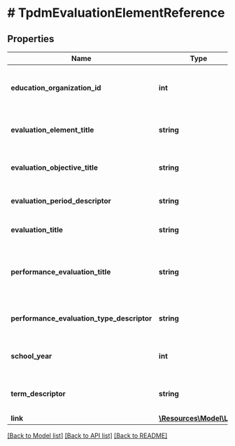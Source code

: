 # # TpdmEvaluationElementReference

## Properties

Name | Type | Description | Notes
------------ | ------------- | ------------- | -------------
**education_organization_id** | **int** | The identifier assigned to an education organization. |
**evaluation_element_title** | **string** | The name or title of the evaluation element. |
**evaluation_objective_title** | **string** | The name or title of the evaluation Objective. |
**evaluation_period_descriptor** | **string** | The period for the evaluation. |
**evaluation_title** | **string** | The name or title of the evaluation. |
**performance_evaluation_title** | **string** | An assigned unique identifier for the performance evaluation. |
**performance_evaluation_type_descriptor** | **string** | The type of performance evaluation conducted. |
**school_year** | **int** | The identifier for the school year. |
**term_descriptor** | **string** | The term for the session during the school year. |
**link** | [**\Resources\Model\Link**](Link.md) |  | [optional]

[[Back to Model list]](../../README.md#models) [[Back to API list]](../../README.md#endpoints) [[Back to README]](../../README.md)
